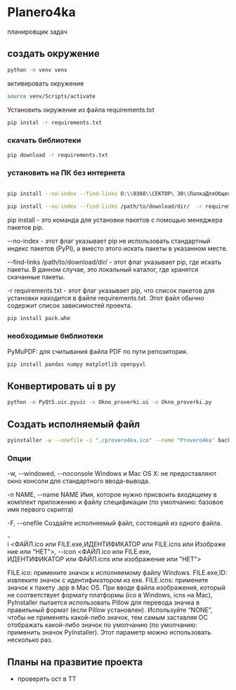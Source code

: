# Planero4ka

планировщик задач

## создать окружение

```bash
python -m venv venv
```

активировать окружение

```bash
source venv/Scripts/activate
```

Установить окружение из файла requirements.txt

```bash
pip instal -r requirements.txt
```

### скачать библиотеки

```bash
pip download -r requirements.txt
```

### установить на ПК без интернета

```bash

pip install --no-index --find-links O:\\0308\\СЕКТОР\ 30\\ПапкаДляОбщения\\библиотеки  -r requirements-Fast_api.txt

pip install --no-index --find-links /path/to/download/dir/  -r requirements.txt
```

pip install - это команда для установки пакетов с помощью менеджера пакетов pip.

--no-index - этот флаг указывает pip не использовать стандартный индекс пакетов (PyPI), а вместо этого искать пакеты в указанном месте.

--find-links /path/to/download/dir/ - этот флаг указывает pip, где искать пакеты. В данном случае, это локальный каталог, где хранятся скачанные пакеты.

-r requirements.txt - этот флаг указывает pip, что список пакетов для установки находится в файле requirements.txt. Этот файл обычно содержит список зависимостей проекта.

```bash
pip install pack.whe
```

### необходимые библиотеки

PyMuPDF: для считывания файла PDF по пути репозитория.

```bash
pip install pandas numpy matplotlib openpyxl
```

## Конвертировать ui в py

```bash
python -m PyQt5.uic.pyuic -x Okno_proverki.ui -o Okno_proverki.py
```

## Создать исполняемый файл

```bash
pyinstaller -w --onefile -i "./provero4ka.ico" --name "Provero4ka" backend/main.py
```

### Опции

-w, --windowed, --noconsole
Windows и Mac OS X: не предоставляют окно консоли для стандартного ввода-вывода.

-n NAME, --name NAME
Имя, которое нужно присвоить входящему в комплект приложению и файлу спецификации (по умолчанию: базовое имя первого скрипта)

-F, --onefile
Создайте исполняемый файл, состоящий из одного файла.

-i <ФАЙЛ.ico или FILE.exe,ИДЕНТИФИКАТОР или FILE.icns или Изображение или "НЕТ">, --icon <ФАЙЛ.ico или FILE.exe, ИДЕНТИФИКАТОР или ФАЙЛ.icns или изображение или "НЕТ">

FILE.ico: примените значок к исполняемому файлу Windows.
FILE.exe,ID: извлеките значок с идентификатором из exe.
FILE.icns: примените значок к пакету .app в Mac OS.
При вводе файла изображения, который не соответствует формату платформы (ico в Windows, icns на Mac), PyInstaller пытается использовать Pillow для перевода значка в правильный формат (если Pillow установлен). Используйте “NONE”, чтобы не применять какой-либо значок, тем самым заставляя ОС отображать какой-либо значок по умолчанию (по умолчанию: применить значок PyInstaller). Этот параметр можно использовать несколько раз.

## Планы на празвитие проекта

- проверять ост в ТТ

